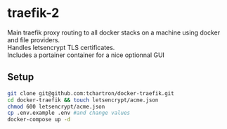 # traefik-2

Main traefik proxy routing to all docker stacks on a machine using docker and file providers.  
Handles letsencrypt TLS certificates.  
Includes a portainer container for a nice optionnal GUI  

## Setup
```bash
git clone git@github.com:tchartron/docker-traefik.git
cd docker-traefik && touch letsencrypt/acme.json
chmod 600 letsencrypt/acme.json
cp .env.example .env #and change values
docker-compose up -d
